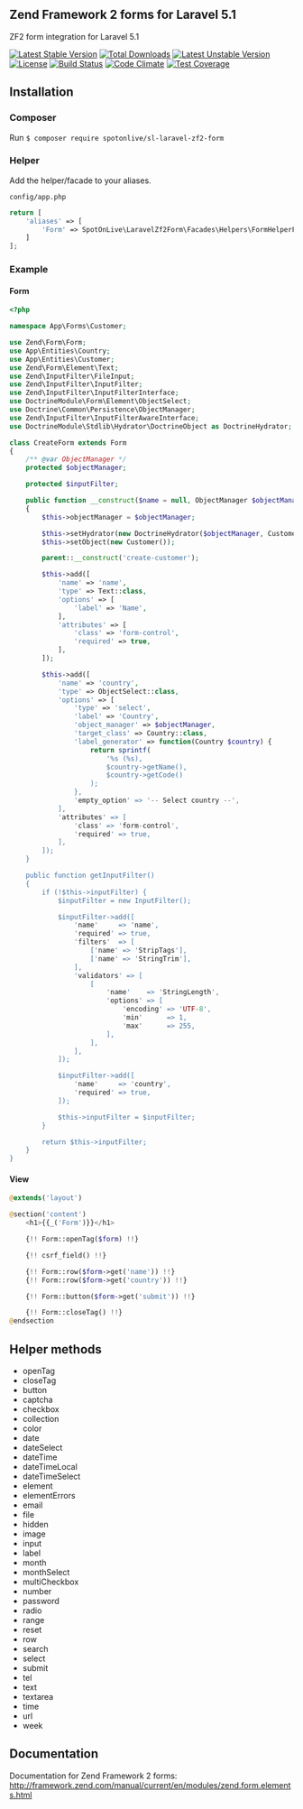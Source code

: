 ## Zend Framework 2 forms for Laravel 5.1
ZF2 form integration for Laravel 5.1

[![Latest Stable Version](https://poser.pugx.org/spotonlive/sl-laravel-zf2-form/v/stable)](https://packagist.org/packages/spotonlive/sl-laravel-zf2-form) [![Total Downloads](https://poser.pugx.org/spotonlive/sl-laravel-zf2-form/downloads)](https://packagist.org/packages/spotonlive/sl-laravel-zf2-form) [![Latest Unstable Version](https://poser.pugx.org/spotonlive/sl-laravel-zf2-form/v/unstable)](https://packagist.org/packages/spotonlive/sl-laravel-zf2-form) [![License](https://poser.pugx.org/spotonlive/sl-laravel-zf2-form/license)](https://packagist.org/packages/spotonlive/sl-laravel-zf2-form) [![Build Status](https://travis-ci.org/spotonlive/sl-laravel-zf2-form.svg?branch=master)](https://travis-ci.org/spotonlive/sl-laravel-zf2-form) [![Code Climate](https://codeclimate.com/github/spotonlive/sl-laravel-zf2-form/badges/gpa.svg)](https://codeclimate.com/github/spotonlive/sl-laravel-zf2-form) [![Test Coverage](https://codeclimate.com/github/spotonlive/sl-laravel-zf2-form/badges/coverage.svg)](https://codeclimate.com/github/spotonlive/sl-laravel-zf2-form/coverage)

## Installation

### Composer
Run `$ composer require spotonlive/sl-laravel-zf2-form`

### Helper
Add the helper/facade to your aliases.

`config/app.php`
```php
return [
    'aliases' => [
        'Form' => SpotOnLive\LaravelZf2Form\Facades\Helpers\FormHelperFacade::class,
    ]
];
```

### Example

#### Form
```php
<?php

namespace App\Forms\Customer;

use Zend\Form\Form;
use App\Entities\Country;
use App\Entities\Customer;
use Zend\Form\Element\Text;
use Zend\InputFilter\FileInput;
use Zend\InputFilter\InputFilter;
use Zend\InputFilter\InputFilterInterface;
use DoctrineModule\Form\Element\ObjectSelect;
use Doctrine\Common\Persistence\ObjectManager;
use Zend\InputFilter\InputFilterAwareInterface;
use DoctrineModule\Stdlib\Hydrator\DoctrineObject as DoctrineHydrator;

class CreateForm extends Form
{
    /** @var ObjectManager */
    protected $objectManager;

    protected $inputFilter;

    public function __construct($name = null, ObjectManager $objectManager)
    {
        $this->objectManager = $objectManager;

        $this->setHydrator(new DoctrineHydrator($objectManager, Customer::class));
        $this->setObject(new Customer());

        parent::__construct('create-customer');

        $this->add([
            'name' => 'name',
            'type' => Text::class,
            'options' => [
                'label' => 'Name',
            ],
            'attributes' => [
                'class' => 'form-control',
                'required' => true,
            ],
        ]);

        $this->add([
            'name' => 'country',
            'type' => ObjectSelect::class,
            'options' => [
                'type' => 'select',
                'label' => 'Country',
                'object_manager' => $objectManager,
                'target_class' => Country::class,
                'label_generator' => function(Country $country) {
                    return sprintf(
                        '%s (%s),
                        $country->getName(),
                        $country->getCode()
                    );
                },
                'empty_option' => '-- Select country --',
            ],
            'attributes' => [
                'class' => 'form-control',
                'required' => true,
            ],
        ]);
    }

    public function getInputFilter()
    {
        if (!$this->inputFilter) {
            $inputFilter = new InputFilter();

            $inputFilter->add([
                'name'     => 'name',
                'required' => true,
                'filters'  => [
                    ['name' => 'StripTags'],
                    ['name' => 'StringTrim'],
                ],
                'validators' => [
                    [
                        'name'    => 'StringLength',
                        'options' => [
                            'encoding' => 'UTF-8',
                            'min'      => 1,
                            'max'      => 255,
                        ],
                    ],
                ],
            ]);

            $inputFilter->add([
                'name'     => 'country',
                'required' => true,
            ]);

            $this->inputFilter = $inputFilter;
        }

        return $this->inputFilter;
    }
}
```

#### View
```php
@extends('layout')

@section('content')
    <h1>{{_('Form')}}</h1>

    {!! Form::openTag($form) !!}

    {!! csrf_field() !!}

    {!! Form::row($form->get('name')) !!}
    {!! Form::row($form->get('country')) !!}

    {!! Form::button($form->get('submit')) !!}

    {!! Form::closeTag() !!}
@endsection
```

## Helper methods

- openTag
- closeTag
- button
- captcha
- checkbox
- collection
- color
- date
- dateSelect
- dateTime
- dateTimeLocal
- dateTimeSelect
- element
- elementErrors
- email
- file
- hidden
- image
- input
- label
- month
- monthSelect
- multiCheckbox
- number
- password
- radio
- range
- reset
- row
- search
- select
- submit
- tel
- text
- textarea
- time
- url
- week

## Documentation
Documentation for Zend Framework 2 forms: http://framework.zend.com/manual/current/en/modules/zend.form.elements.html